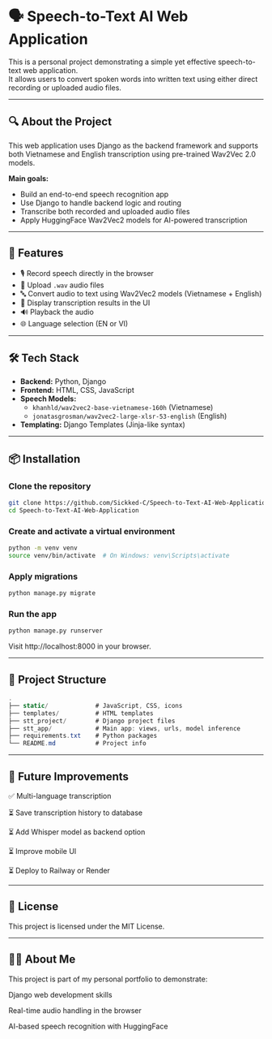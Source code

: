 # 🗣️ Speech-to-Text AI Web Application

This is a personal project demonstrating a simple yet effective speech-to-text web application.  
It allows users to convert spoken words into written text using either direct recording or uploaded audio files.

---

## 🔍 About the Project

This web application uses Django as the backend framework and supports both Vietnamese and English transcription using pre-trained Wav2Vec 2.0 models.

**Main goals:**
- Build an end-to-end speech recognition app
- Use Django to handle backend logic and routing
- Transcribe both recorded and uploaded audio files
- Apply HuggingFace Wav2Vec2 models for AI-powered transcription

---

## 🚀 Features
- 🎙️ Record speech directly in the browser  
- 📂 Upload `.wav` audio files  
- 🔤 Convert audio to text using Wav2Vec2 models (Vietnamese + English)  
- 📝 Display transcription results in the UI  
- 🔊 Playback the audio  
- 🌐 Language selection (EN or VI)

---

## 🛠️ Tech Stack
- **Backend:** Python, Django  
- **Frontend:** HTML, CSS, JavaScript  
- **Speech Models:**  
  - `khanhld/wav2vec2-base-vietnamese-160h` (Vietnamese)  
  - `jonatasgrosman/wav2vec2-large-xlsr-53-english` (English)  
- **Templating:** Django Templates (Jinja-like syntax)

---

## 📦 Installation

### Clone the repository
```bash
git clone https://github.com/Sickked-C/Speech-to-Text-AI-Web-Application.git
cd Speech-to-Text-AI-Web-Application

```
### Create and activate a virtual environment
```bash
python -m venv venv
source venv/bin/activate  # On Windows: venv\Scripts\activate
```

### Apply migrations
```bash
python manage.py migrate
```

### Run the app
```bash
python manage.py runserver
```
Visit http://localhost:8000 in your browser.

---

## 📁 Project Structure
```csharp
.
├── static/             # JavaScript, CSS, icons
├── templates/          # HTML templates
├── stt_project/        # Django project files
├── stt_app/            # Main app: views, urls, model inference
├── requirements.txt    # Python packages
└── README.md           # Project info
```

---

## 🎯 Future Improvements
✅ Multi-language transcription

⏳ Save transcription history to database

⏳ Add Whisper model as backend option

⏳ Improve mobile UI

⏳ Deploy to Railway or Render

---

## 📄 License

This project is licensed under the MIT License.

---

## 🙋‍♂️ About Me
This project is part of my personal portfolio to demonstrate:

Django web development skills

Real-time audio handling in the browser

AI-based speech recognition with HuggingFace
